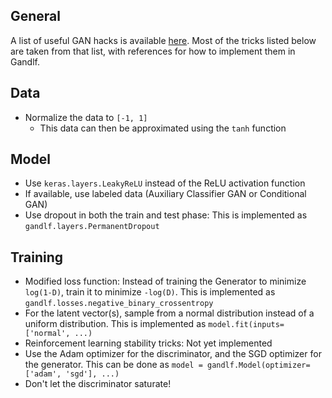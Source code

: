 ## General

A list of useful GAN hacks is available [here](https://github.com/soumith/ganhacks#5-avoid-sparse-gradients-relu-maxpool). Most of the tricks listed below are taken from that list, with references for how to implement them in Gandlf.

## Data

  - Normalize the data to `[-1, 1]`
    - This data can then be approximated using the `tanh` function

## Model

  - Use `keras.layers.LeakyReLU` instead of the ReLU activation function
  - If available, use labeled data (Auxiliary Classifier GAN or Conditional GAN)
  - Use dropout in both the train and test phase: This is implemented as `gandlf.layers.PermanentDropout`

## Training

  - Modified loss function: Instead of training the Generator to minimize `log(1-D)`, train it to minimize `-log(D)`. This is implemented as `gandlf.losses.negative_binary_crossentropy`
  - For the latent vector(s), sample from a normal distribution instead of a uniform distribution. This is implemented as `model.fit(inputs=['normal', ...)`
  - Reinforcement learning stability tricks: Not yet implemented
  - Use the Adam optimizer for the discriminator, and the SGD optimizer for the generator. This can be done as `model = gandlf.Model(optimizer=['adam', 'sgd'], ...)`
  - Don't let the discriminator saturate!


